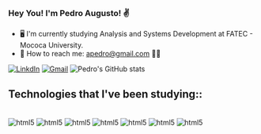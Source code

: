 ### Hey You! I'm Pedro Augusto! ✌️
- 🖥️ I'm currently studying Analysis and Systems Development at FATEC - Mococa University.
- 📧 How to reach me: apedro@gmail.com
 👨‍💻 


[![LinkdIn](https://img.shields.io/badge/LinkedIn-0077B5?style=for-the-badge&logo=linkedin&logoColor=white)](https://www.linkedin.com/in/pedro-augusto-rocha-548b28110/)
[![Gmail](https://img.shields.io/badge/Instagram-E4405F?style=for-the-badge&logo=instagram&logoColor=white)](https://www.instagram.com/apedrorocha/)
![Pedro's GitHub stats](https://github-readme-stats.vercel.app/api?username=apedrodev1&show_icons=true&theme=dracula)


## Technologies that I've been studying::

<div style="display: inline-block"><br/>
<img align="center", alt = "html5" src="https://img.shields.io/badge/HTML5-E34F26?style=for-the-badge&logo=html5&logoColor=white">
<img align="center", alt = "html5" src="https://img.shields.io/badge/CSS3-1572B6?style=for-the-badge&logo=css3&logoColor=white">
<img align="center", alt = "html5" src="https://img.shields.io/badge/JavaScript-F7DF1E?style=for-the-badge&logo=javascript&logoColor=black">
<img align="center", alt = "html5" src="https://img.shields.io/badge/Node.js-43853D?style=for-the-badge&logo=node.js&logoColor=white">
<img align="center", alt = "html5" src="https://img.shields.io/badge/Python-14354C?style=for-the-badge&logo=python&logoColor=white">
<img align="center", alt = "html5" src="https://img.shields.io/badge/C-00599C?style=for-the-badge&logo=c&logoColor=white">
<img align="center", alt = "html5" src="https://img.shields.io/badge/Bootstrap-563D7C?style=for-the-badge&logo=bootstrap&logoColor=white">
